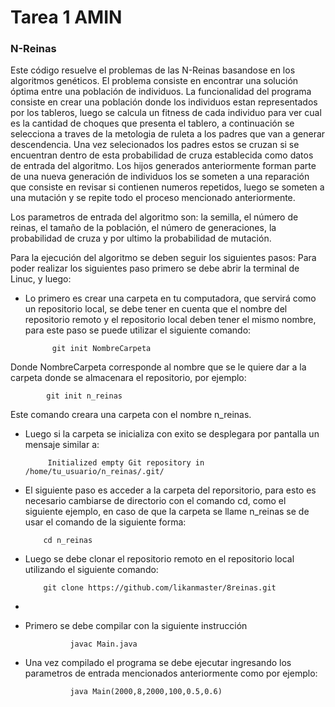# Tarea 1 AMIN

### N-Reinas
Este código resuelve el problemas de las N-Reinas basandose en los algoritmos genéticos. El problema consiste en encontrar una solución óptima entre una población de individuos.
La funcionalidad del programa consiste en crear una población donde los individuos estan representados por los tableros, luego se calcula un fitness de cada individuo para ver cual es la cantidad de choques que presenta el tablero, a continuación se selecciona a traves de la metologia de ruleta a los padres que van a generar descendencia. Una vez selecionados los padres estos se cruzan si se encuentran dentro de esta probabilidad de cruza establecida como datos de entrada del algoritmo. Los hijos generados anteriormente forman parte de una nueva generación de individuos los se someten a una reparación que consiste en revisar si contienen numeros repetidos, luego se someten a una mutación y se repite todo el proceso mencionado anteriormente.

Los parametros de entrada del algoritmo son: la semilla, el número de reinas, el tamaño de la población, el número de generaciones, la probabilidad de cruza y por ultimo la probabilidad de mutación.

Para la ejecución del algoritmo se deben seguir los siguientes pasos:
Para poder realizar los siguientes paso primero se debe abrir la terminal de Linuc, y luego:

- Lo primero es crear una carpeta en tu computadora, que servirá como un repositorio local, se debe tener en cuenta que el nombre del repositorio remoto y el repositorio local deben tener el mismo nombre, para este paso se puede utilizar el siguiente comando:

            git init NombreCarpeta 
 
 Donde NombreCarpeta corresponde al nombre que se le quiere dar a la carpeta donde se almacenara el repositorio, por ejemplo:
     
            git init n_reinas

 Este comando creara una carpeta con el nombre n_reinas.
 
 - Luego si la carpeta se inicializa con exito se desplegara por pantalla un mensaje similar a:
 
            Initialized empty Git repository in /home/tu_usuario/n_reinas/.git/
 
 - El siguiente paso es acceder a la carpeta del reporsitorio, para esto es necesario cambiarse de directorio con el comando cd, como el siguiente ejemplo, en caso de que la carpeta se llame n_reinas se de usar el comando de la siguiente forma:
 
           cd n_reinas
          
- Luego se debe clonar el repositorio remoto en el repositorio local utilizando el siguiente comando:
 
          git clone https://github.com/likanmaster/8reinas.git

- 
 
 



- Primero se debe compilar con la siguiente instrucción

                javac Main.java
               
- Una vez compilado el programa se debe ejecutar ingresando los parametros de entrada mencionados anteriormente como por ejemplo:

                java Main(2000,8,2000,100,0.5,0.6)
